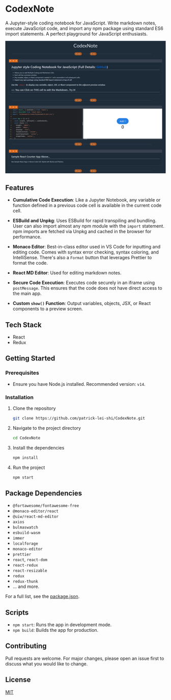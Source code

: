 # CodexNote

A Jupyter-style coding notebook for JavaScript. Write markdown notes, execute JavaScript code, and import any npm package using standard ES6 import statements. A perfect playground for JavaScript enthusiasts.

![Screenshot](./screenshot/codexnote.png)

## Features

- **Cumulative Code Execution**: Like a Jupyter Notebook, any variable or function defined in a previous code cell is available in the current code cell.

- **ESBuild and Unpkg**: Uses ESBuild for rapid transpiling and bundling. User can also import almost any npm module with the `import` statement. npm imports are fetched via Unpkg and cached in the browser for performance.

- **Monaco Editor**: Best-in-class editor used in VS Code for inputting and editing code. Comes with syntax error checking, syntax coloring, and IntelliSense. There's also a `Format` button that leverages Prettier to format the code.

- **React MD Editor**: Used for editing markdown notes.

- **Secure Code Execution**: Executes code securely in an iframe using `postMessage`. This ensures that the code does not have direct access to the main app.

- **Custom `show()` Function**: Output variables, objects, JSX, or React components to a preview screen.

## Tech Stack

- React
- Redux

## Getting Started

### Prerequisites

- Ensure you have Node.js installed. Recommended version: `v14`.

### Installation

1. Clone the repository

   ```sh
   git clone https://github.com/patrick-lei-shi/CodexNote.git
   ```

2. Navigate to the project directory

   ```sh
   cd CodexNote
   ```

3. Install the dependencies

   ```sh
   npm install
   ```

4. Run the project
   ```sh
   npm start
   ```

## Package Dependencies

- `@fortawesome/fontawesome-free`
- `@monaco-editor/react`
- `@uiw/react-md-editor`
- `axios`
- `bulmaswatch`
- `esbuild-wasm`
- `immer`
- `localforage`
- `monaco-editor`
- `prettier`
- `react`, `react-dom`
- `react-redux`
- `react-resizable`
- `redux`
- `redux-thunk`
- ... and more.

For a full list, see the [package.json](./package.json).

## Scripts

- `npm start`: Runs the app in development mode.
- `npm build`: Builds the app for production.

## Contributing

Pull requests are welcome. For major changes, please open an issue first to discuss what you would like to change.

## License

[MIT](./LICENSE)

```

```
